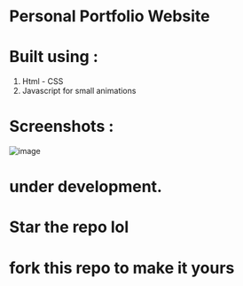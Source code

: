 # Personal Portfolio Website
###
# Built using :
1. Html - CSS
2. Javascript for small animations

# Screenshots :
![image](https://github.com/user-attachments/assets/8a1f45ec-5ee3-45b8-b4ea-4830b86358ce)

# under development.

# Star the repo lol
# fork this repo to make it yours 
